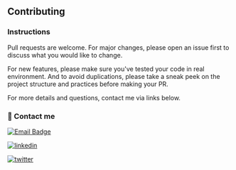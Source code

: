 ## Contributing

### Instructions
Pull requests are welcome. For major changes, please open an issue first to discuss what you would like to change.

For new features, please make sure you've tested your code in real environment. 
And to avoid duplications, please take a sneak peek on the project structure and practices before making your PR.

For more details and questions, contact me via links below.

### 🔗 Contact me
[![Email Badge](https://img.shields.io/badge/Gmail-Contact_Me?style=for-the-badge&logo=gmail&logoColor=white)](mailto:meqdad.darweesh@gmail.com)

[![linkedin](https://img.shields.io/badge/linkedin-0A66C2?style=for-the-badge&logo=linkedin&logoColor=white)](https://www.linkedin.com/in/meqdad-darwish/)

[![twitter](https://img.shields.io/badge/twitter-1DA1F2?style=for-the-badge&logo=twitter&logoColor=white)](https://twitter.com/MeqdadDev)
